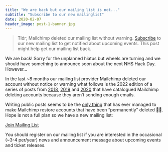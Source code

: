 ```yaml
---
title: "We are back but our mailing list is not..."
subtitle: "Subscribe to our new mailinglist"
date: 2020-02-07
header_image: post-1-banner.jpg
---
```


> Tldr; Mailchimp deleted our mailing list without warning. [Subscribe](https://dashboard.mailerlite.com/forms/124997/63445041948918915/share) to our new mailing list to get notified about upcoming events. This post might help get our mailing list back.

We are back! Sorry for the unplanned hiatus but wheels are turning and we should have something to announce soon about the next NHS Hack Day. However…

In the last ~8 months our mailing list provider Mailchimp deleted our account without notice or warning what follows is the 2022 edition of a series of posts from [2018](https://blog.rongarret.info/2018/12/mailchimp-deleted-my-account-with-no.html), [2019](http://danielpuglisi.com/articles/2019/05/mailchimp-deleted-my-account-with-no-warning-or-notification-2019-edition) and [2020](https://www.nrmitchi.com/2020/12/mailchimp-deleted-my-account-with-no-warning-or-notification-2020-edition/) that have catalogued Mailchimp deleting accounts because they aren’t sending enough emails.

Writing public posts seems to be the [only thing](https://blog.rongarret.info/2018/12/mailchimp-deleted-my-account-with-no.html) that has ever managed to make Mailchimp restore accounts that have been “permanently” deleted 🤞🏼. Hope is not a full plan so we have a new mailing list:

<a href="https://dashboard.mailerlite.com/forms/124997/63445041948918915/share" class="btn btn-success">Join Mailing List</a>

You should register on our mailing list if you are interested in the occasional (~3-4 per/year) news and announcement message about upcoming events and ticket releases.
